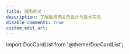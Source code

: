 ```yaml
---
title: 服务网关
description: 了解服务网关的设计与技术实现
disable_comments: true
custom_edit_url:
---
```


import DocCardList from '@theme/DocCardList';

<DocCardList />
